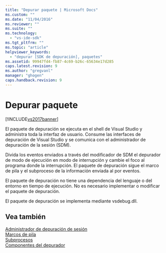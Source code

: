 ```yaml
---
title: "Depurar paquete | Microsoft Docs"
ms.custom: ""
ms.date: "11/04/2016"
ms.reviewer: ""
ms.suite: ""
ms.technology: 
  - "vs-ide-sdk"
ms.tgt_pltfrm: ""
ms.topic: "article"
helpviewer_keywords: 
  - "depurar [SDK de depuración], paquetes"
ms.assetid: 99947fd4-fb87-4c69-b26c-65634e17d285
caps.latest.revision: 9
ms.author: "gregvanl"
manager: "ghogen"
caps.handback.revision: 9
---
```

# Depurar paquete
[!INCLUDE[vs2017banner](../../code-quality/includes/vs2017banner.md)]

El paquete de depuración se ejecuta en el shell de Visual Studio y administra toda la interfaz de usuario.  Consume las interfaces de depuración de Visual Studio y se comunica con el administrador de depuración de la sesión \(SDM\).  
  
 Divida los eventos enviados a través del modificador de SDM el depurador de modo de ejecución en modo de interrupción y cambie el foco al programa donde la interrupción.  El paquete de depuración sigue el marco de pila y el subproceso de la información enviada al por eventos.  
  
 El paquete de depuración no tiene una dependencia del lenguaje o del entorno en tiempo de ejecución.  No es necesario implementar o modificar el paquete de depuración.  
  
 El paquete de depuración se implementa mediante vsdebug.dll.  
  
## Vea también  
 [Administrador de depuración de sesión](../../extensibility/debugger/session-debug-manager.md)   
 [Marcos de pila](../../extensibility/debugger/stack-frames.md)   
 [Subprocesos](../../extensibility/debugger/threads.md)   
 [Componentes del depurador](../../extensibility/debugger/debugger-components.md)